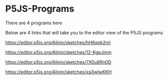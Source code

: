 # P5JS-Programs
There are 4 programs here

Below are 4 links that will take you to the editor view of the P5JS programs


https://editor.p5js.org/Alinin/sketches/hH6qpk2ml


https://editor.p5js.org/Alinin/sketches/12-KgpJmm


https://editor.p5js.org/Alinin/sketches/7X0u8Rn0D


https://editor.p5js.org/Alinin/sketches/xa3wIwKKH
